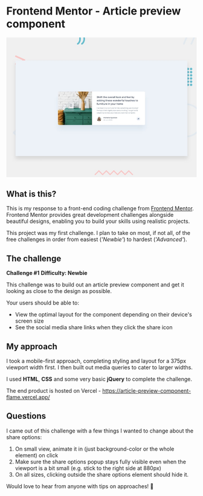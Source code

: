 # Frontend Mentor - Article preview component

![Design preview for the Article preview component coding challenge](./design/desktop-preview.jpg)

## What is this?
This is my response to a front-end coding challenge from [Frontend Mentor](https://www.frontendmentor.io). Frontend Mentor provides great development challenges alongside beautiful designs, enabling you to build your skills using realistic projects.

This project was my first challenge. I plan to take on most, if not all, of the free challenges in order from easiest (_'Newbie'_) to hardest (_'Advanced'_).

## The challenge
__Challenge #1__
__Difficulty: Newbie__

This challenge was to build out an article preview component and get it looking as close to the design as possible.

Your users should be able to:
- View the optimal layout for the component depending on their device's screen size
- See the social media share links when they click the share icon

## My approach
I took a mobile-first approach, completing styling and layout for a 375px viewport width first. I then built out media queries to cater to larger widths.

I used __HTML__, __CSS__ and some very basic __jQuery__ to complete the challenge.

The end product is hosted on Vercel - https://article-preview-component-flame.vercel.app/


## Questions
I came out of this challenge with a few things I wanted to change about the share options:

1. On small view, animate it in (just background-color or the whole element) on click
2. Make sure the share options popup stays fully visible even when the viewport is a bit small (e.g. stick to the right side at 880px)
3. On all sizes, clicking outside the share options element should hide it.

Would love to hear from anyone with tips on approaches! 🍻
